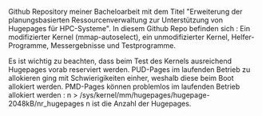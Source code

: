 Github Repository meiner Bacheloarbeit mit dem Titel "Erweiterung der planungsbasierten Ressourcenverwaltung zur Unterstützung von Hugepages für HPC-Systeme".
In diesem Github Repo befinden sich : Ein modifizierter Kernel (mmap-autoselect), ein unmodifizierter Kernel, Helfer-Programme, Messergebnisse und Testprogramme.

Es ist wichtig zu beachten, dass beim Test des Kernels ausreichend Hugepages vorab reserviert werden. 
PUD-Pages im laufenden Betrieb zu allokieren ging mit Schwierigikeiten einher, weshalb diese beim Boot allokiert werden.
PMD-Pages können problemlos im laufenden Betrieb allokiert werden : n > /sys/kernel/mm/hugepages/hugepage-2048kB/nr_hugepages
n ist die Anzahl der Hugepages. 



